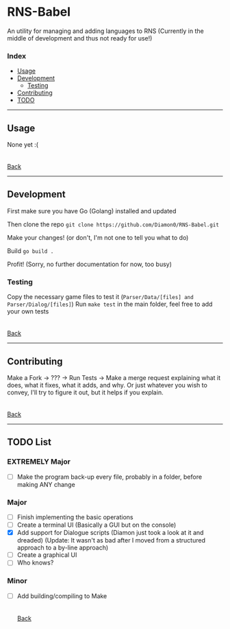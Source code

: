 # RNS-Babel
An utility for managing and adding languages to RNS
(Currently in the middle of development and thus not ready for use!)

### Index
* [Usage](#usage)
* [Development](#development)
  - [Testing](#testing)
* [Contributing](#contributing)
* [TODO](#todo-list)

---
## Usage
None yet :(
\
\
\
[Back](#index)

---
## Development
First make sure you have Go (Golang) installed and updated

Then clone the repo
`git clone https://github.com/Diamon0/RNS-Babel.git`

Make your changes! (or don't, I'm not one to tell you what to do)

Build
`go build .`

Profit!
(Sorry, no further documentation for now, too busy)


### Testing
Copy the necessary game files to test it (`Parser/Data/[files] and Parser/Dialog/[files]`)
Run `make test` in the main folder, feel free to add your own tests
\
\
\
[Back](#index)

---
## Contributing
Make a Fork -> ??? -> Run Tests -> Make a merge request explaining what it does, what it fixes, what it adds, and why. Or just whatever you wish to convey, I'll try to figure it out, but it helps if you explain.
\
\
\
[Back](#index)

---
## TODO List
### EXTREMELY Major
- [ ] Make the program back-up every file, probably in a folder, before making ANY change
### Major
- [ ] Finish implementing the basic operations
- [ ] Create a terminal UI (Basically a GUI but on the console)
- [X] Add support for Dialogue scripts (Diamon just took a look at it and dreaded) (Update: It wasn't as bad after I moved from a structured approach to a by-line approach)
- [ ] Create a graphical UI
- [ ] Who knows?
### Minor
- [ ] Add building/compiling to Make
\
\
\
[Back](#index)
